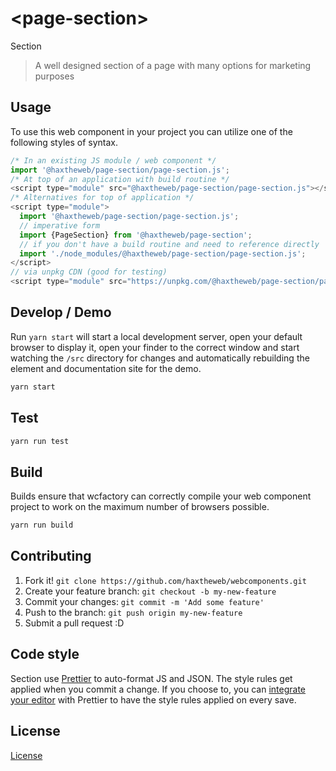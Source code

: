 # &lt;page-section&gt;

Section
> A well designed section of a page with many options for marketing purposes

## Usage
To use this web component in your project you can utilize one of the following styles of syntax.

```js
/* In an existing JS module / web component */
import '@haxtheweb/page-section/page-section.js';
/* At top of an application with build routine */
<script type="module" src="@haxtheweb/page-section/page-section.js"></script>
/* Alternatives for top of application */
<script type="module">
  import '@haxtheweb/page-section/page-section.js';
  // imperative form
  import {PageSection} from '@haxtheweb/page-section';
  // if you don't have a build routine and need to reference directly
  import './node_modules/@haxtheweb/page-section/page-section.js';
</script>
// via unpkg CDN (good for testing)
<script type="module" src="https://unpkg.com/@haxtheweb/page-section/page-section.js"></script>
```

## Develop / Demo
Run `yarn start` will start a local development server, open your default browser to display it, open your finder to the correct window and start watching the `/src` directory for changes and automatically rebuilding the element and documentation site for the demo.
```bash
yarn start
```

## Test

```bash
yarn run test
```

## Build
Builds ensure that wcfactory can correctly compile your web component project to
work on the maximum number of browsers possible.
```bash
yarn run build
```

## Contributing

1. Fork it! `git clone https://github.com/haxtheweb/webcomponents.git`
2. Create your feature branch: `git checkout -b my-new-feature`
3. Commit your changes: `git commit -m 'Add some feature'`
4. Push to the branch: `git push origin my-new-feature`
5. Submit a pull request :D

## Code style

Section  use [Prettier][prettier] to auto-format JS and JSON.  The style rules get applied when you commit a change.  If you choose to, you can [integrate your editor][prettier-ed] with Prettier to have the style rules applied on every save.

[prettier]: https://github.com/prettier/prettier/
[prettier-ed]: https://github.com/prettier/prettier/#editor-integration
[polyserve]: https://github.com/Polymer/polyserve
[web-component-tester]: https://github.com/Polymer/web-component-tester

## License
[ License](http://opensource.org/licenses/)